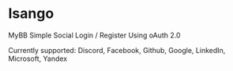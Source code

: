 # Isango
MyBB Simple Social Login / Register Using oAuth 2.0

Currently supported: Discord, Facebook, Github, Google, LinkedIn, Microsoft, Yandex